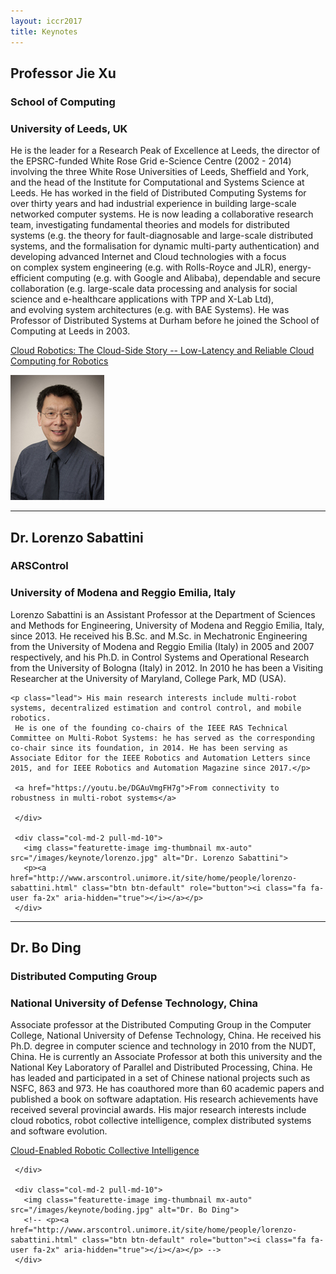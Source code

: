 ```yaml
---
layout: iccr2017
title: Keynotes
---
```


<div class="container marketing">

<div class="row featurette">
  <div class="col-md-10 push-md-2">
    <h2 class="featurette-heading">Professor Jie Xu </h2>
    <h3>School of Computing</h3>
    <h3>University of Leeds, UK</h3>
    <p class="lead">
  He is the leader for a Research Peak of Excellence at Leeds, the director of the EPSRC-funded White Rose Grid e-Science Centre (2002 - 2014) involving the three White Rose Universities of Leeds, Sheffield and York, and the head of the Institute for Computational and Systems Science at Leeds.
  He has worked in the field of Distributed Computing Systems for over thirty years and had industrial experience in building large-scale networked computer systems. He is now leading a collaborative research team, investigating fundamental theories and models for distributed systems (e.g. the theory for fault-diagnosable and large-scale distributed systems, and the formalisation for dynamic multi-party authentication) and developing advanced Internet and Cloud technologies with a focus on complex system engineering (e.g. with Rolls-Royce and JLR), energy-efficient computing (e.g. with Google and Alibaba), dependable and secure collaboration (e.g. large-scale data processing and analysis for social science and e-healthcare applications with TPP and X-Lab Ltd), and evolving system architectures (e.g. with BAE Systems).
  He was Professor of Distributed Systems at Durham before he joined the School of Computing at Leeds in 2003.</p>

<a href="https://youtu.be/sZlVSmC7Lzo">Cloud Robotics: The Cloud-Side Story -- Low-Latency and Reliable Cloud Computing for Robotics</a>
  </div>
  <div class="col-md-2 pull-md-10">
    <img class="featurette-image img-thumbnail mx-auto" src="/images/keynote/jieXuPhoto.jpg" alt="Prof. Jie Xu">
    <p><a href="http://www.comp.leeds.ac.uk/jxu/index.html" class="btn btn-default" role="button"><i class="fa fa-user fa-2x" aria-hidden="true"></i></a></p>
  </div>
</div>

<hr class="featurette-divider">

<div class="row featurette">
  <div class="col-md-10 push-md-2">
    <h2 class="featurette-heading">Dr. Lorenzo Sabattini</h2>
    <h3>ARSControl</h3>
    <h3>University of Modena and Reggio Emilia, Italy</h3>
    <p class="lead">
Lorenzo Sabattini is an Assistant Professor at the Department of Sciences and Methods for Engineering, University of Modena and Reggio Emilia, Italy, since 2013. He received his B.Sc. and M.Sc. in Mechatronic Engineering from the University of Modena and Reggio Emilia (Italy) in 2005 and 2007 respectively, and his Ph.D. in Control Systems and Operational Research from the University of Bologna (Italy) in 2012. In 2010 he has been a Visiting Researcher at the University of Maryland, College Park, MD (USA).</p>

    <p class="lead"> His main research interests include multi-robot systems, decentralized estimation and control control, and mobile robotics.
     He is one of the founding co-chairs of the IEEE RAS Technical Committee on Multi-Robot Systems: he has served as the corresponding co-chair since its foundation, in 2014. He has been serving as Associate Editor for the IEEE Robotics and Automation Letters since 2015, and for IEEE Robotics and Automation Magazine since 2017.</p>

     <a href="https://youtu.be/DGAuVmgFH7g">From connectivity to robustness in multi-robot systems</a>

     </div>

     <div class="col-md-2 pull-md-10">
       <img class="featurette-image img-thumbnail mx-auto" src="/images/keynote/lorenzo.jpg" alt="Dr. Lorenzo Sabattini">
       <p><a href="http://www.arscontrol.unimore.it/site/home/people/lorenzo-sabattini.html" class="btn btn-default" role="button"><i class="fa fa-user fa-2x" aria-hidden="true"></i></a></p>
     </div>     
</div>

<hr class="featurette-divider">

<div class="row featurette">
  <div class="col-md-10 push-md-2">
    <h2 class="featurette-heading">Dr. Bo Ding</h2>
    <h3>Distributed Computing Group</h3>
    <h3>National University of Defense Technology, China</h3>
    <p class="lead">
Associate professor at the Distributed Computing Group in the Computer College, National University of Defense Technology, China. He received his Ph.D. degree in computer science and technology in 2010 from the NUDT, China. He is currently an Associate Professor at both this university and the National Key Laboratory of Parallel and Distributed Processing, China. He has leaded and participated in a set of Chinese national projects such as NSFC, 863 and 973. He has coauthored more than 60 academic papers and published a book on software adaptation. His research achievements have received several provincial awards. His major research interests include cloud robotics, robot collective intelligence, complex distributed systems and software evolution.</p>

<a href="https://youtu.be/np-E1W1D4Zo">Cloud-Enabled Robotic Collective Intelligence</a>

     </div>

     <div class="col-md-2 pull-md-10">
       <img class="featurette-image img-thumbnail mx-auto" src="/images/keynote/boding.jpg" alt="Dr. Bo Ding">
       <!-- <p><a href="http://www.arscontrol.unimore.it/site/home/people/lorenzo-sabattini.html" class="btn btn-default" role="button"><i class="fa fa-user fa-2x" aria-hidden="true"></i></a></p> -->
     </div>     
</div>
